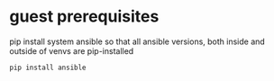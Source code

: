 # guest prerequisites

pip install system ansible so that all ansible versions, both inside and outside of venvs are pip-installed

`pip install ansible`
